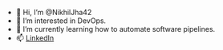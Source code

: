 - 👋 Hi, I’m @NikhilJha42
- 👀 I’m interested in DevOps.
- 🌱 I’m currently learning how to automate software pipelines.
- 📫 [LinkedIn](www.linkedin.com/in/nikhil-jha-42-dev-ops)

<!---
NikhilJha42/NikhilJha42 is a ✨ special ✨ repository because its `README.md` (this file) appears on your GitHub profile.
You can click the Preview link to take a look at your changes.
- 💞️ I’m looking to collaborate on 
--->
